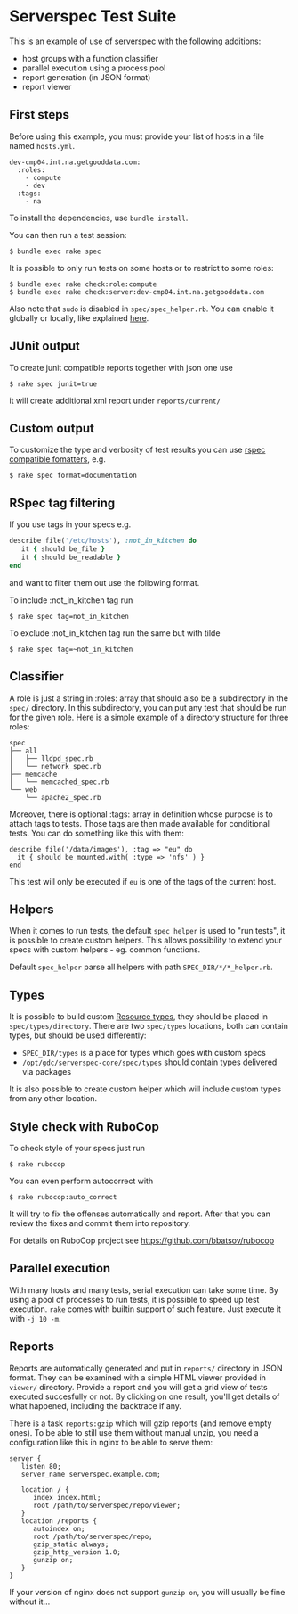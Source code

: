 Serverspec Test Suite
=====================

This is an example of use of [serverspec][] with the following
additions:

 - host groups with a function classifier
 - parallel execution using a process pool
 - report generation (in JSON format)
 - report viewer

[serverspec]: http://serverspec.org/

First steps
-----------

Before using this example, you must provide your list of hosts in a
file named `hosts.yml`. 

    dev-cmp04.int.na.getgooddata.com:
      :roles:
        - compute
        - dev
      :tags:
        - na

To install the dependencies, use `bundle install`.

You can then run a test session:

    $ bundle exec rake spec

It is possible to only run tests on some hosts or to restrict to some
roles:

    $ bundle exec rake check:role:compute
    $ bundle exec rake check:server:dev-cmp04.int.na.getgooddata.com

Also note that `sudo` is disabled in `spec/spec_helper.rb`. You can
enable it globally or locally, like explained [here][1].

[1]: http://serverspec.org/advanced_tips.html

JUnit output
------------
To create junit compatible reports together with json one use

    $ rake spec junit=true

it will create additional xml report under `reports/current/`

Custom output
-------------

To customize the type and verbosity of test results you can use
[rspec compatible fomatters][2], e.g.

    $ rake spec format=documentation

[2]: http://www.rubydoc.info/gems/rspec-core/RSpec/Core/Formatters

RSpec tag filtering
-------------------
If you use tags in your specs e.g.

``` ruby
describe file('/etc/hosts'), :not_in_kitchen do
   it { should be_file }
   it { should be_readable }
end
```

and want to filter them out use the following format.

To include :not_in_kitchen tag run

    $ rake spec tag=not_in_kitchen

To exclude :not_in_kitchen tag run the same but with tilde

    $ rake spec tag=~not_in_kitchen

Classifier
----------

A role is just a string in :roles: array that should also be 
a subdirectory in the `spec/` directory. 
In this subdirectory, you can put any test that should be
run for the given role. Here is a simple example of a directory
structure for three roles:

    spec
    ├── all
    │   ├── lldpd_spec.rb
    │   └── network_spec.rb
    ├── memcache
    │   └── memcached_spec.rb
    └── web
        └── apache2_spec.rb

Moreover, there is optional :tags: array in definition whose purpose 
is to attach tags to tests. Those tags are then made available for conditional
tests. You can do something like this with them:

    describe file('/data/images'), :tag => "eu" do
      it { should be_mounted.with( :type => 'nfs' ) }
    end

This test will only be executed if `eu` is one of the tags of the
current host.

Helpers
-------

When it comes to run tests, the default `spec_helper` is used to "run tests", it
is possible to create custom helpers. This allows possibility to extend your
specs with custom helpers - eg. common functions.

Default `spec_helper` parse all helpers with path `SPEC_DIR/*/*_helper.rb`.

Types
-----

It is possible to build custom [Resource types][rtypes], they should be placed
in `spec/types/directory`. There are two `spec/types` locations, both can contain
types, but should be used differently:
 - `SPEC_DIR/types` is a place for types which goes with custom specs
 - `/opt/gdc/serverspec-core/spec/types` should contain types delivered via packages

It is also possible to create custom helper which will include custom types from
any other location.

[rtypes]: http://serverspec.org/resource_types.html

Style check with RuboCop
------------------------
To check style of your specs just run

    $ rake rubocop

You can even perform autocorrect with

    $ rake rubocop:auto_correct

It will try to fix the offenses automatically and report.
After that you can review the fixes and commit them into repository.

For details on RuboCop project see https://github.com/bbatsov/rubocop

Parallel execution
------------------

With many hosts and many tests, serial execution can take some
time. By using a pool of processes to run tests, it is possible to
speed up test execution. `rake` comes with builtin support of such
feature. Just execute it with `-j 10 -m`.

Reports
-------

Reports are automatically generated and put in `reports/` directory in
JSON format. They can be examined with a simple HTML viewer provided
in `viewer/` directory. Provide a report and you will get a grid view
of tests executed succesfully or not. By clicking on one result,
you'll get details of what happened, including the backtrace if any.

There is a task `reports:gzip` which will gzip reports (and remove
empty ones). To be able to still use them without manual unzip, you
need a configuration like this in nginx to be able to serve them:

    server {
       listen 80;
       server_name serverspec.example.com;
    
       location / {
          index index.html;
          root /path/to/serverspec/repo/viewer;
       }
       location /reports {
          autoindex on;
          root /path/to/serverspec/repo;
          gzip_static always;
          gzip_http_version 1.0;
          gunzip on;
       }
    }

If your version of nginx does not support `gunzip on`, you will
usually be fine without it...
